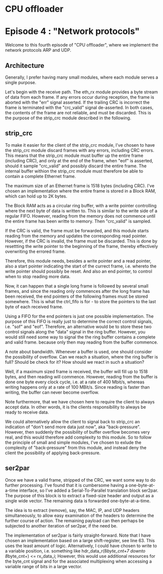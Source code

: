 # CPU offloader
# Episode 4 : "Network protocols"

Welcome to this fourth episode of "CPU offloader", where we implement
the network protocols ARP and UDP.

## Architecture

Generally, I prefer having many small modules, where each module serves a
single purpose.

Let's begin with the receive path. The eth\_rx module provides a byte stream of
data from each frame. If any errors occur during reception, the frame is
aborted with the "err" signal asserted. If the trailing CRC is incorrect the
frame is terminated with the "crc\_valid" signal de-asserted. In both cases,
the contents of the frame are not reliable, and must be discarded.  This is the
purpose of the strip\_crc module described in the following.

## strip\_crc
To make it easier for the client of the strip\_crc module, I've chosen to have
the strip\_crc module discard frames with any errors, including CRC errors.
This means that the strip\_crc module must buffer up the entire frame
(including CRC), and only at the end of the frame, when "eof" is asserted,
should it sample "crc\_valid" and possibly discard the entire frame. The
internal buffer withion the strip\_crc module must therefore be able to contain a
complete Ethernet frame.

The maximum size of an Ethernet frame is 1518 bytes (including CRC).  I've
chosen an implementation where the entire frame is stored in a Block RAM, which
can hold up to 2K bytes.

The Block RAM acts as a circular ring buffer, with a write pointer controlling
where the next byte of data is written to. This is similar to the write side of
a regular FIFO. However, reading from the memory does not commence until the
entire frame has been writte to memory. Then "crc\_valid" is sampled.

If the CRC is valid, the frame must be forwarded, and this module starts
reading from the memory and updates the corresponding read pointer. However, if
the CRC is invalid, the frame must be discarded. This is done by resettting the
write pointer to the beginning of the frame, thereby effectively overwriting
the errored frame.

Therefore, this module needs, besides a write pointer and a read pointer, also
a start pointer indicating the start of the currect frame, i.e. whereto the
write pointer should possibly be reset. And also an end pointer, to control
when to stop reading more data.

Now, it can happen that a single long frame is followed by several small
frames, and since the reading only commences after the long frame has been
received, the end pointers of the following frames must be stored somewhere.
This is what the ctrl\_fifo is for - to store the pointers to the last byte of
each received frame.

Using a FIFO for the end pointers is just one possible implementation. The
purpose of this FIFO is really just to determine the correct control signals,
i.e.  "sof" and "eof". Therefore, an alternative would be to store these two
control signals along the "data" signal in the ring buffer. However, you would
still need some way to signal the the ring buffer contains a complete and valid
frame. because only then may reading from the buffer commence.

A note about bandwidth.  Whenever a buffer is used, one should consider the
possibility of overflow. Can we reach a situation, where the ring buffer is full?
Should be check for it? How should we react in such a situation?

Well, if a maximum sized frame is received, the buffer will fill up to 1518
bytes, and then reading will commence. However, reading from the buffer is done
one byte every clock cycle, i.e. at a rate of 400 Mbit/s, whereas writing
happens only at a rate of 100 MBit/s. Since reading is faster than writing, the
buffer can never become overflow.

Note furthermore, that we have chosen here to require the client to always
accept data.  In other words, it is the clients responsibility to always be
ready to receive data.

We could alternatively allow the client to signal back to strip\_crc an
indication of "don't send more data just now", aka "back-pressure". However,
then suddenly the possibility of buffer overflow becomes very real, and this
would therefore add complexity to this module. So to follow the principle of
small and simple modules, I've chosen to exlude the complexity of
"back-pressure" from this module, and instead deny the client the possibility
of applying back-pressure.

## ser2par

Once we have a valid frame, stripped of the CRC, we want some way to do further
processing. I've found that it is cumbersome having a one-byte-at-a-time
interface, so I've added a Serial-To-Parallel translation block ser2par. The
purpose of this block is to extract a fixed-size header and output as a single
wide vector.  The remaining data is forwarded one-byte-at-a-time.

The idea is to extract (remove), say, the MAC, IP, and UDP headers
simultaneously, to allow easy examination of the headers to determine the
further course of action.  The remaining payload can then perhaps be subjected
to another iteration of ser2par, if the need be.

The implementation of ser2par is fairly straight-forward. Note that I have
chosen an implementation based on a large shift-register, see line 63. This
uses the least amount of logic.  Alternatively, I could have chosen to write to
a variable position, i.e. something like 
    hdr_data_r(8*byte_cnt+7 downto 8*byte_cnt+) <= rx_data_i;
However, this would use additional resources for the byte\_cnt signal and for
the associated multiplexing when accessing a variable range of bits in a large
vector.

